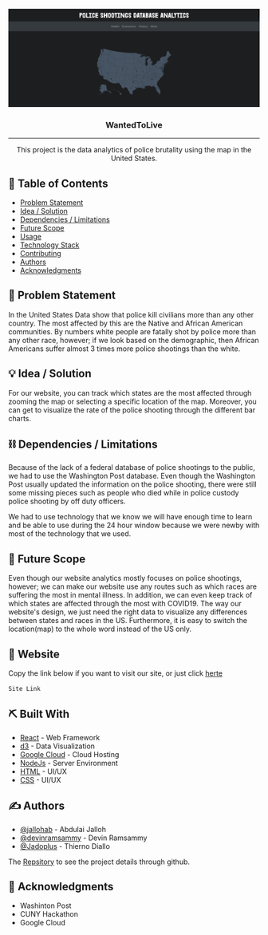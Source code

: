 <p align="center">
  <a href="" rel="noopener">
 <img src="/src/assets/CunyHack.png" alt="US map"></a>
</p>
<h3 align="center">WantedToLive</h3>

---

<p align="center"> This project is the data analytics of police brutality using the map in the United States.
    <br> 
</p>

## 📝 Table of Contents
- [Problem Statement](#problem_statement)
- [Idea / Solution](#idea)
- [Dependencies / Limitations](#limitations)
- [Future Scope](#future_scope)
- [Usage](#usage)
- [Technology Stack](#tech_stack)
- [Contributing](../CONTRIBUTING.md)
- [Authors](#authors)
- [Acknowledgments](#acknowledgments)

## 🧐 Problem Statement <a name = "problem_statement"></a>
In the United States Data show that police kill civilians more than  any other country. 
The most affected by this are the Native and African American communities. By numbers white people are fatally shot by police more than any other race, however; if we look based on the demographic, then African Americans suffer almost 3 times more police shootings than the white.


## 💡 Idea / Solution <a name = "idea"></a>
For our website, you can track which states are the most affected through zooming the map or selecting a specific location of the map. Moreover, you can get to visualize the rate of the police shooting through the different bar charts.


## ⛓️ Dependencies / Limitations <a name = "limitations"></a>
Because of the lack of a federal database of police shootings to the public, we had to use the Washington Post database. Even though the Washington Post usually updated the information on the police shooting, there were still some missing pieces such as people who died while in police custody police shooting by off duty officers.

We had to use technology that we know we will have enough time to learn and be able to use during the 24 hour window because we were newby with most of the technology that we used.


## 🚀 Future Scope <a name = "future_scope"></a>
Even though our website analytics mostly focuses on police shootings, however; we can make our website use any routes such as which races are suffering the most in mental illness. In addition, we can even keep track of which states are affected through the most with COVID19. The way our website's design, we just need the right data to visualize any differences between states and races in the US. Furthermore, it is easy to switch the location(map) to the whole word instead of the US only.

## 🏁 Website <a name = "website"></a>
Copy the link below if you want to visit our site, or just click [herte](#here)


```
Site Link
```


## ⛏️ Built With <a name = "tech_stack"></a>
- [React](https://reactjs.org/) - Web Framework
- [d3](https://d3js.org/) - Data Visualization
- [Google Cloud](https://cloud.google.com/) - Cloud Hosting
- [NodeJs](https://nodejs.org/en/) - Server Environment
- [HTML](https://devdocs.io/html/) - UI/UX
- [CSS](https://devdocs.io/css/) - UI/UX

## ✍️ Authors <a name = "authors"></a>
- [@jallohab](https://github.com/jallohab) - Abdulai Jalloh
- [@devinramsammy](https://github.com/devinramsammy) - Devin Ramsammy
- [@Jadoplus](https://github.com/Jadoplus) - Thierno Diallo

The [Repsitory](https://github.com/jallohab/wp-database-analytics/) to see the project details through github.

## 🎉 Acknowledgments <a name = "acknowledgments"></a>
- Washinton Post
- CUNY Hackathon
- Google Cloud
